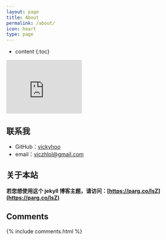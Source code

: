 ```yaml
---
layout: page
title: About
permalink: /about/
icon: heart
type: page
---
```


* content
{:toc}

<iframe src="https://githubbadge.appspot.com/vickyhoo?s=1" style="border: 0;height: 142px;width: 200px;overflow: hidden;" frameBorder="0"></iframe>

## 联系我

* GitHub：[vickyhoo](https://github.com/vickyhoo)
* email：viczhlol@gmail.com

## 关于本站

**若您想使用这个 jekyll 博客主题，请访问：[https://parg.co/lsZ](https://parg.co/lsZ)**


## Comments

{% include comments.html %}
